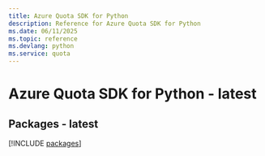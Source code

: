 ```yaml
---
title: Azure Quota SDK for Python
description: Reference for Azure Quota SDK for Python
ms.date: 06/11/2025
ms.topic: reference
ms.devlang: python
ms.service: quota
---
```

# Azure Quota SDK for Python - latest
## Packages - latest
[!INCLUDE [packages](quota-index.md)]